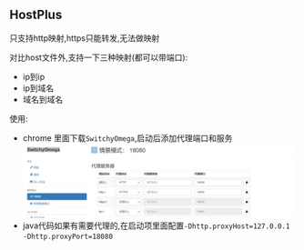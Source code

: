 ## HostPlus

只支持http映射,https只能转发,无法做映射

对比host文件外,支持一下三种映射(都可以带端口):
- ip到ip
- ip到域名
- 域名到域名

使用:
- chrome 里面下载`SwitchyOmega`,启动后添加代理端口和服务
![img.png](img.png)
- java代码如果有需要代理的,在启动项里面配置`-Dhttp.proxyHost=127.0.0.1 -Dhttp.proxyPort=18080`
